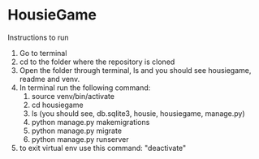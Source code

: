 # HousieGame
Instructions to run
1. Go to terminal
2. cd to the folder where the repository is cloned
3. Open the folder through terminal, ls and you should see housiegame, readme and venv.
4. In terminal run the following command:
    1. source venv/bin/activate
    2. cd housiegame
    3. ls (you should see, db.sqlite3,	housie,		housiegame,	manage.py)
    4. python manage.py makemigrations
    5. python manage.py migrate
    6. python manage.py runserver
5. to exit virtual env use this command: "deactivate" 
